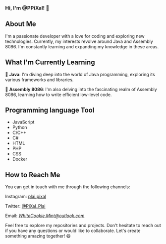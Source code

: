 ### Hi, I'm @PPiXal! 👋

## About Me
I'm a passionate developer with a love for coding and exploring new technologies. Currently, my interests revolve around Java and Assembly 8086. I'm constantly learning and expanding my knowledge in these areas.

## What I'm Currently Learning
🌱 **Java**: I'm diving deep into the world of Java programming, exploring its various frameworks and libraries.

🌱 **Assembly 8086**: I'm also delving into the fascinating realm of Assembly 8086, learning how to write efficient low-level code.

## Programming language Tool
 - JavaScript
 - Python
 - C/C++
 - C#
 - HTML
 - PHP
 - CSS
 - Docker

## How to Reach Me
You can get in touch with me through the following channels:

Instagram: [plai.pixal](https://www.instagram.com/plai.pixal/)

Twitter: [@PiXal_Plai](https://twitter.com/PiXal_Plai)

Email: *WhiteCookie.Mint@outlook.com*

Feel free to explore my repositories and projects. Don't hesitate to reach out if you have any questions or would like to collaborate. Let's create something amazing together! 😄
